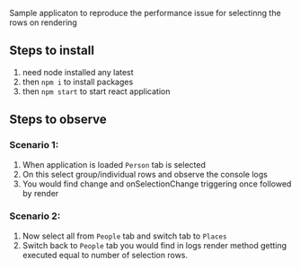 Sample applicaton to reproduce the performance issue for selectinng the rows on rendering 

## Steps to install
1. need node installed any latest
2. then ```npm i``` to install packages
3. then ```npm start``` to start react application 

## Steps to observe

### Scenario 1:
1. When application is loaded ``Person`` tab is selected 
2. On this select group/individual rows and observe the console logs 
3. You would find change and onSelectionChange triggering once followed by render 

### Scenario 2:
1. Now select all from ``People`` tab and switch tab to ```Places``` 
2. Switch back to ```People``` tab you would find in logs render method getting executed equal to number of selection rows.




